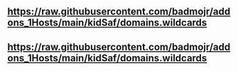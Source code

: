 ## https://raw.githubusercontent.com/badmojr/addons_1Hosts/main/kidSaf/domains.wildcards
## https://raw.githubusercontent.com/badmojr/addons_1Hosts/main/kidSaf/domains.wildcards

